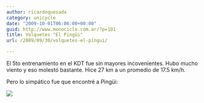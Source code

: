 ```yaml
---
author: ricardoquesada
category: unicycle
date: "2009-10-01T06:06:00+00:00"
guid: http://www.monociclo.com.ar/?p=101
title: Volquetes "El Pingüi"
url: /2009/09/30/volquetes-el-pingui/

---
```


El 5to entrenamiento en el KDT fue sin mayores incovenientes.
Hubo mucho viento y eso molestó bastante.
Hice 27 km a un promedio de 17.5 km/h.

Pero lo simpático fue que encontré a Pingüi:  

![](http://lh3.ggpht.com/_7Tp7oCOlWFE/SsPkLE-zIWI/AAAAAAAAX1g/_c-c4s0ZcTQ/s400/IMG_0026.JPG)